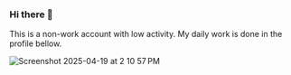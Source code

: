 ### Hi there 👋

This is a non-work account with low activity. My daily work is done in the profile bellow.

![Screenshot 2025-04-19 at 2 10 57 PM](https://github.com/user-attachments/assets/67b51ff6-4448-4399-8174-52e75789c386)

<!--
**BrennoLima/BrennoLima** is a ✨ _special_ ✨ repository because its `README.md` (this file) appears on your GitHub profile.

Here are some ideas to get you started:

- 🔭 I’m currently working on ...
- 🌱 I’m currently learning ...
- 👯 I’m looking to collaborate on ...
- 🤔 I’m looking for help with ...
- 💬 Ask me about ...
- 📫 How to reach me: ...
- 😄 Pronouns: ...
- ⚡ Fun fact: ...
-->
